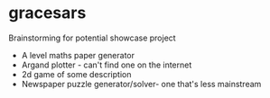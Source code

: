 # gracesars
Brainstorming for potential showcase project

 * A level maths paper generator
 * Argand plotter - can't find one on the internet
 * 2d game of some description
 * Newspaper puzzle generator/solver- one that's less mainstream
